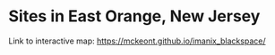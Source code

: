 # Sites in East Orange, New Jersey

Link to interactive map: https://mckeont.github.io/imanix_blackspace/
